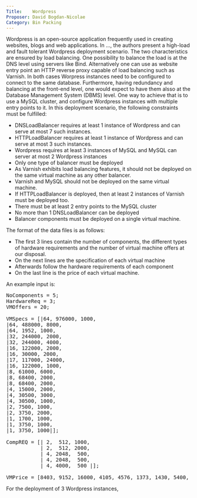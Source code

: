 ```yaml
---
Title:    Wordpress
Proposer: David Bogdan-Nicolae
Category: Bin Packing
---
```



Wordpress is an open-source application frequently used in creating websites, blogs and web applications. In ..., the authors present a high-load and fault tolerant Wordpress deployment scenario. The two characteristics are ensured by load balancing. One possibility to balance the load is at the DNS level using servers like Bind. Alternatively one can use as website entry point an HTTP reverse proxy capable of load balancing such as Varnish. In both cases Worpress instances need to be configured to connect to the same database. Furthermore, having redundancy and balancing at the front-end level, one would expect to have them alsso at the Database Management System (DBMS) level. One way to achieve that is to use a MySQL cluster, and configure Wordpress instances with multiple entry points to it. In this deployment scenario, the following constraints must be fulfilled:
- DNSLoadBalancer requires at least 1 instance of Wordpress and can serve at most 7 such instances.
- HTTPLoadBalancer requires at least 1 instance of Wordpress and can serve at most 3 such instances.
- Wordpress requires at least 3 instances of MySQL and MySQL can server at most 2 Wordpress instances
- Only one type of balancer must be deployed
- As Varnish exhibits load balancing features, it should not be deployed on the same virtual machine as any other balancer.
- Varnish and MySQL should not be deployed on the same virtual machine.
- If HTTPLoadBalancer is deployed, then at least 2 instances of Varnish must be deployed too.
- There must be at least 2 entry points to the MySQL cluster
- No more than 1 DNSLoadBalancer can be deployed
- Balancer components must be deployed on a single virtual machine.

The format of the data files is as follows:
- The first 3 lines contain the number of components, the different types of hardware requirements and the number of virtual machine offers at our disposal.
- On the next lines are the specification of each virtual machine
- Afterwards follow the hardware requirements of each component
- On the last line is the price of each virtual machine.

An example input is:
<pre>
NoComponents = 5;
HardwareReq = 3;
VMOffers = 20;

VMSpecs = [|64, 976000, 1000, 
|64, 488000, 8000, 
|64, 1952, 1000, 
|32, 244000, 2000, 
|32, 244000, 4000, 
|16, 122000, 2000, 
|16, 30000, 2000, 
|17, 117000, 24000, 
|16, 122000, 1000, 
|8, 61000, 6000, 
|8, 68400, 2000, 
|8, 68400, 2000, 
|4, 15000, 2000, 
|4, 30500, 3000, 
|4, 30500, 1000, 
|2, 7500, 1000, 
|2, 3750, 2000, 
|1, 1700, 1000, 
|1, 3750, 1000, 
|1, 3750, 1000|];
             
CompREQ = [| 2,  512, 1000,
           | 2,  512, 2000,
           | 4, 2048,  500,
           | 4, 2048,  500,
           | 4, 4000,  500 |];
           
VMPrice = [8403, 9152, 16000, 4105, 4576, 1373, 1430, 5400, 3079, 1470, 1301, 1288, 402, 827, 379, 146, 128, 58, 93, 98 ];
</pre>

For the deployment of 3 Wordpress instances,
